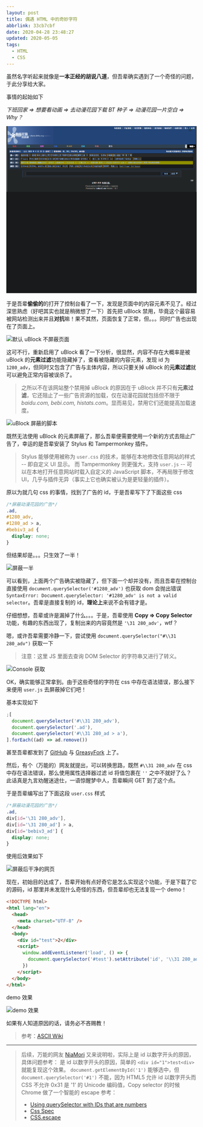 ```yaml
---
layout: post
title: 偶遇 HTML 中的奇妙字符
abbrlink: 33cb7cbf
date: 2020-04-28 23:48:27
updated: 2020-05-05
tags:
  - HTML
  - CSS
---
```


虽然名字听起来就像是**一本正经的胡说八道**，但吾辈确实遇到了一个奇怪的问题，于此分享给大家。

事情的起始如下

_下班回家 => 想要看动画 => 去动漫花园下载 BT 种子 => 动漫花园一片空白 => Why？_

![默认 uBlock 屏蔽页面](https://raw.githubusercontent.com/rxliuli/img-bed/master/20200429010151.png)

于是吾辈**偷偷的**的打开了控制台看了一下，发现是页面中的内容元素不见了。经过深思熟虑（好吧其实也就是稍微想了一下）首先把 uBlock 禁用，毕竟这个最容易被网站检测出来并且**对抗**嘛！果不其然，页面恢复了正常，但。。。同时广告也出现在了页面上。

![默认 uBlock 不屏蔽页面](https://img.rxliuli.com/20200429010420.png)

这可不行，重新启用了 uBlock 看了一下分析，很显然，内容不存在大概率是被 uBlock 的**元素过滤**功能隐藏掉了，查看被隐藏的内容元素，发现 id 为 `1280_adv`，但同时又包含了广告与主体内容，所以只要关掉 uBlock 的**元素过滤**就可以避免正常内容被误杀了。

> 之所以不在该网站整个禁用掉 uBlock 的原因在于 uBlock 并不只有**元素过滤**，它还阻止了一些广告资源的加载，仅在动漫花园就包括但不限于 _baidu.com, bebi.com, histats.com_。显而易见，禁用它们还能提高加载速度。

![uBlock 屏蔽的脚本](https://img.rxliuli.com/20200429010547.png)

既然无法使用 uBlock 的元素屏蔽了，那么吾辈便需要使用一个新的方式去阻止广告了，幸运的是吾辈安装了 Stylus 和 Tampermonkey 插件。

> Stylus 能够使用被称为 `user.css` 的技术，能够在本地修改任意网站的样式 -- 即自定义 UI 显示。
> 而 Tampermonkey 则更强大，支持 `user.js` -- 可以在本地打开任意网站时载入自定义的 JavaScript 脚本，不再局限于修改 UI，几乎与插件无异（事实上它也确实被认为是更轻量的插件）。

原以为就几句 css 的事情，找到了广告的 id，于是吾辈写下了下面这些 css

```css
/*屏蔽动漫花园的广告*/
.ad,
#1280_adv,
#1280_ad > a,
#bebiv3_ad {
  display: none;
}
```

但结果却是。。。只生效了一半！

![屏蔽一半](https://img.rxliuli.com/20200429010717.png)

可以看到，上面两个广告确实被隐藏了，但下面一个却并没有，而且吾辈在控制台直接使用 `document.querySelector('#1280_adv')` 也获取 dom 会抛出错误 `SyntaxError: Document.querySelector: '#1280_adv' is not a valid selector`。吾辈是直接复制的 id，**理论上**来说不会有错才是。

仔细想想，吾辈或许是漏掉了什么。。。于是，吾辈使用 **Copy => Copy Selector** 功能，有趣的东西出现了，复制出来的内容竟然是 `'\31 280_adv'`，wtf？

嗯，或许吾辈需要冷静一下，尝试使用 `document.querySelector("#\\31 280_adv")` 获取一下

> 注意：这里 JS 里面去查询 DOM Selector 的字符串又进行了转义。

![Console 获取](https://img.rxliuli.com/20200429010811.png)

OK，确实能够正常拿到。由于这些奇怪的字符在 css 中存在语法错误，那么接下来便用 `user.js` 去屏蔽掉它们吧！

基本实现如下

```js
;[
  document.querySelector('#\\31 280_adv'),
  document.querySelector('.ad'),
  document.querySelector('#\\31 280_ad > a'),
].forEach((ad) => ad.remove())
```

甚至吾辈都发到了 [GitHub](https://github.com/rxliuli/userjs/tree/master/src/dmhy) 与 [GreasyFork](https://greasyfork.org/zh-CN/scripts/402206) 上了。

然后，有个（万能的）网友就提出，可以转换思路，既然 `#\\31 280_adv` 在 css 中存在语法错误，那么使用属性选择器过滤 id 将值包裹在 `''` 之中不就好了么？此话真是九言劝醒迷途仕，一语惊醒梦中人，吾辈瞬间 GET 到了这个点。

于是吾辈编写出了下面这段 `user.css` 样式

```css
/*屏蔽动漫花园的广告*/
.ad,
div[id='\31 280_adv'],
div[id='\31 280_ad'] > a,
div[id='bebiv3_ad'] {
  display: none;
}
```

使用后效果如下

![屏蔽后干净的网页](https://img.rxliuli.com/20200429010852.png)

现在，初始目的达成了，吾辈开始有点好奇它是怎么实现这个功能，于是下载了它的源码，id 那里并未发现什么奇怪的东西，但吾辈却也无法复现一个 demo！

```html
<!DOCTYPE html>
<html lang="en">
  <head>
    <meta charset="UTF-8" />
  </head>
  <body>
    <div id="test">2</div>
    <script>
      window.addEventListener('load', () => {
        document.querySelector('#test').setAttribute('id', '\\31 280_adv')
      })
    </script>
  </body>
</html>
```

demo 效果

![demo 效果](https://img.rxliuli.com/20200429011004.png)

如果有人知道原因的话，请务必不吝赐教！

> 参考：[ASCII Wiki](https://zh.wikipedia.org/wiki/ASCII)

---

> 后续，万能的网友 [NiaMori](https://disqus.com/by/niamori/) 又来说明啦，实际上是 id 以数字开头的原因，具体问题参考：
> 是 id 以数字开头的原因，简单的 `<div id="1">test<div>` 就能复现这个效果。
> `document.getElementById('1')` 能够选中，但 `document.querySelector('#1')` 不能，因为 HTML5 允许 id 以数字开头而 CSS 不允许
> 0x31 是 '1' 的 Unicode 编码值，Copy selector 的时候 Chrome 做了一个智能的 escape
> 参考：
>
> - [Using querySelector with IDs that are numbers](https://disq.us/url?url=https%3A%2F%2Fstackoverflow.com%2Fquestions%2F20306204%2Fusing-queryselector-with-ids-that-are-numbers%3Aywx_Ldt8DYLp36vWCEZDC-CT6pM&cuid=5534903)
> - [Css Spec](https://disq.us/url?url=https%3A%2F%2Fwww.w3.org%2FTR%2FCSS21%2Fsyndata.html%23characters%3AYR69gjoR28vxgXneZXGYH3k8gFM&cuid=5534903)
> - [CSS.escape](https://disq.us/url?url=https%3A%2F%2Fdeveloper.mozilla.org%2Fen-US%2Fdocs%2FWeb%2FAPI%2FCSS%2Fescape%3A5uLuEmiEmKi4BAwjvTU8OFFY6OQ&cuid=5534903)
